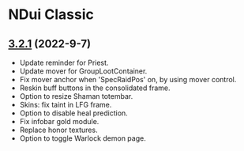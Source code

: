 # NDui Classic

## [3.2.1](https://github.com/siweia/NDui/tree/3.2.1) (2022-9-7)

- Update reminder for Priest.
- Update mover for GroupLootContainer.
- Fix mover anchor when 'SpecRaidPos' on, by using mover control.
- Reskin buff buttons in the consolidated frame.
- Option to resize Shaman totembar.
- Skins: fix taint in LFG frame.
- Option to disable heal prediction.
- Fix infobar gold module.
- Replace honor textures.
- Option to toggle Warlock demon page.